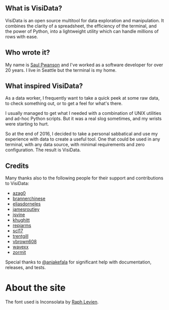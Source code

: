 ## What is VisiData?

VisiData is an open source multitool for data exploration and manipulation.
It combines the clarity of a spreadsheet, the efficiency of the terminal, and the power of Python, into a lightweight utility which can handle millions of rows with ease.

## Who wrote it?

My name is [Saul Pwanson](http://saul.pw) and I've worked as a software developer for over 20 years.
I live in Seattle but the terminal is my home.

## What inspired VisiData?

As a data worker, I frequently want to take a quick peek at some raw data, to check something out, or to get a feel for what's there.

I usually managed to get what I needed with a combination of UNIX utilities and ad-hoc Python scripts.
But it was a real slog sometimes, and my wrists were starting to hurt.

So at the end of 2016, I decided to take a personal sabbatical and use my experience with data to create a useful tool.
One that could be used in any terminal, with any data source, with minimal requirements and zero configuration.
The result is VisiData.

## Credits

Many thanks also to the following people for their support and contributions to VisiData:

- [azag0](https://github.com/azag0)
- [brannerchinese](https://github.com/brannerchinese)
- [eliasdorneles](https://github.com/eliasdorneles)
- [jamesroutley](https://github.com/jamesroutley)
- [jsvine](https://github.com/jsvine)
- [khughitt](https://github.com/khughitt)
- [repjarms](https://github.com/repjarms)
- [scl17](https://github.com/scl17)
- [trentgill](https://github.com/trentgill)
- [vbrown608](https://github.com/vbrown608)
- [wavexx](https://github.com/wavexx)
- [zormit](https://github.com/zormit)

Special thanks to [@anjakefala](https://github.com/anjakefala) for significant help with documentation, releases, and tests.

# About the site

The font used is Inconsolata by [Raph Levien](http://levien.com/).
